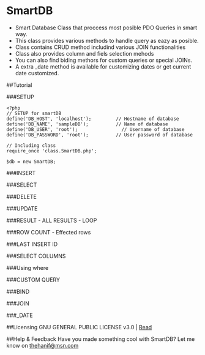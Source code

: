 SmartDB
=======
- Smart Database Class that proccess most posible PDO Queries in smart way.
- This class provides various methods to handle query as eazy as posible.
- Class contains CRUD method includind various JOIN functionalities
- Class also provides column and fiels selection mehods
- You can also find biding methors for custom queries or special JOINs.
- A extra _date method is available for customizing dates or get current date customized.


##Tutorial

###SETUP
```
<?php 
// SETUP for smartDB
define('DB_HOST', 'localhost');			// Hostname of database
define('DB_NAME', 'sampleDB');			// Name of database
define('DB_USER', 'root');				  // Username of database
define('DB_PASSWORD', 'root');			// User password of database

// Including class
require_once 'class.SmartDB.php';

$db = new SmartDB;
```

###INSERT

###SELECT

###DELETE

###UPDATE

###RESULT - ALL RESULTS - LOOP

###ROW COUNT - Effected rows

###LAST INSERT ID

###SELECT COLUMNS

###Using where

###CUSTOM QUERY

###BIND

###JOIN

###_DATE

##Licensing
GNU GENERAL PUBLIC LICENSE v3.0 | <a href="https://www.gnu.org/copyleft/gpl.html" target="_blank">Read</a>

##Help & Feedback
Have you made something cool with SmartDB? Let me know on thehanif@msn.com
